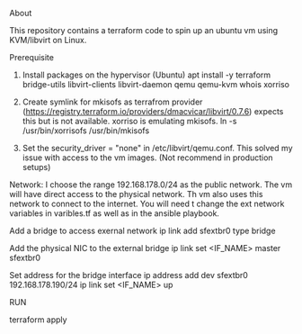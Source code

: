 About

This repository contains a terraform code to spin up an ubuntu vm using KVM/libvirt on Linux.

Prerequisite
1. Install packages on the hypervisor (Ubuntu) 
apt install -y terraform bridge-utils libvirt-clients libvirt-daemon qemu qemu-kvm whois xorriso

2. Create symlink for mkisofs as terrafrom provider (https://registry.terraform.io/providers/dmacvicar/libvirt/0.7.6) expects this but is not available. xorriso is emulating mkisofs.
ln -s /usr/bin/xorrisofs /usr/bin/mkisofs

3. Set the security_driver = "none" in /etc/libvirt/qemu.conf. This solved my issue with access to the vm images. (Not recommend in production setups)


Network:
I choose the range 192.168.178.0/24 as the public network. The vm will have direct access to the physical network. Th vm also uses this network to connect to the internet.
You will need t change the ext network variables in varibles.tf as well as in the ansible playbook.

Add a bridge to access exernal network
ip link add sfextbr0 type bridge

Add the physical NIC to the external bridge
ip link set <IF_NAME> master sfextbr0

Set address for the bridge interface
ip address add dev sfextbr0 192.168.178.190/24
ip link set <IF_NAME> up

RUN

terraform apply




